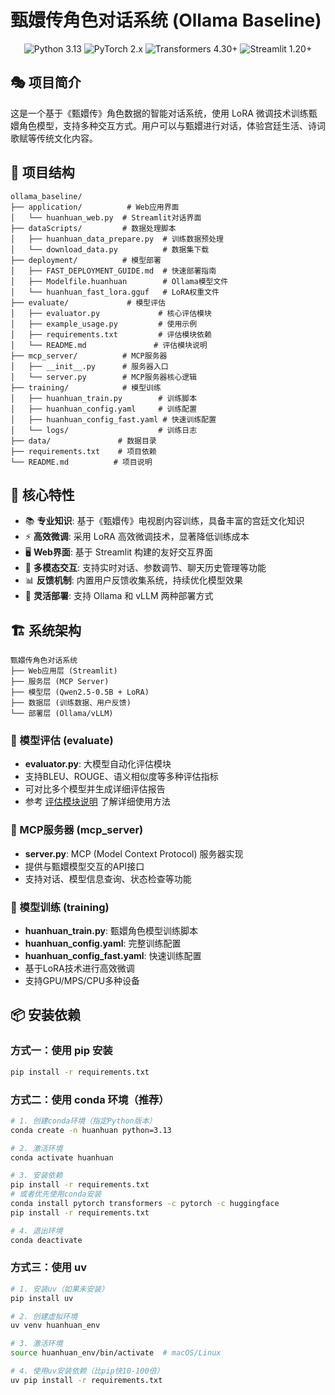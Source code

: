 # 甄嬛传角色对话系统 (Ollama Baseline)

<p align="center">
  <img src="https://img.shields.io/badge/Python-3.13-blue" alt="Python 3.13">
  <img src="https://img.shields.io/badge/PyTorch-2.x-red" alt="PyTorch 2.x">
  <img src="https://img.shields.io/badge/Transformers-4.30%2B-brightgreen" alt="Transformers 4.30+">
  <img src="https://img.shields.io/badge/Streamlit-1.20%2B-orange" alt="Streamlit 1.20+">
</p>

## 🎭 项目简介

这是一个基于《甄嬛传》角色数据的智能对话系统，使用 LoRA 微调技术训练甄嬛角色模型，支持多种交互方式。用户可以与甄嬛进行对话，体验宫廷生活、诗词歌赋等传统文化内容。

## 📁 项目结构

```
ollama_baseline/
├── application/          # Web应用界面
│   └── huanhuan_web.py  # Streamlit对话界面
├── dataScripts/         # 数据处理脚本
│   ├── huanhuan_data_prepare.py  # 训练数据预处理
│   └── download_data.py          # 数据集下载
├── deployment/          # 模型部署
│   ├── FAST_DEPLOYMENT_GUIDE.md  # 快速部署指南
│   ├── Modelfile.huanhuan        # Ollama模型文件
│   └── huanhuan_fast_lora.gguf   # LoRA权重文件
├── evaluate/             # 模型评估
│   ├── evaluator.py             # 核心评估模块
│   ├── example_usage.py         # 使用示例
│   ├── requirements.txt         # 评估模块依赖
│   └── README.md               # 评估模块说明
├── mcp_server/          # MCP服务器
│   ├── __init__.py      # 服务器入口
│   └── server.py        # MCP服务器核心逻辑
├── training/            # 模型训练
│   ├── huanhuan_train.py        # 训练脚本
│   ├── huanhuan_config.yaml     # 训练配置
│   ├── huanhuan_config_fast.yaml # 快速训练配置
│   └── logs/                    # 训练日志
├── data/               # 数据目录
├── requirements.txt    # 项目依赖
└── README.md          # 项目说明
```

## 🌟 核心特性

- 📚 **专业知识**: 基于《甄嬛传》电视剧内容训练，具备丰富的宫廷文化知识
- ⚡ **高效微调**: 采用 LoRA 高效微调技术，显著降低训练成本
- 🖥️ **Web界面**: 基于 Streamlit 构建的友好交互界面
- 🔄 **多模态交互**: 支持实时对话、参数调节、聊天历史管理等功能
- 📊 **反馈机制**: 内置用户反馈收集系统，持续优化模型效果
- 🚀 **灵活部署**: 支持 Ollama 和 vLLM 两种部署方式

## 🏗️ 系统架构

```
甄嬛传角色对话系统
├── Web应用层 (Streamlit)
├── 服务层 (MCP Server)
├── 模型层 (Qwen2.5-0.5B + LoRA)
├── 数据层 (训练数据、用户反馈)
└── 部署层 (Ollama/vLLM)
```

### 🎯 模型评估 (evaluate)
- **evaluator.py**: 大模型自动化评估模块
- 支持BLEU、ROUGE、语义相似度等多种评估指标
- 可对比多个模型并生成详细评估报告
- 参考 [评估模块说明](evaluate/README.md) 了解详细使用方法

### 🔌 MCP服务器 (mcp_server)
- **server.py**: MCP (Model Context Protocol) 服务器实现
- 提供与甄嬛模型交互的API接口
- 支持对话、模型信息查询、状态检查等功能

### 🎯 模型训练 (training)
- **huanhuan_train.py**: 甄嬛角色模型训练脚本
- **huanhuan_config.yaml**: 完整训练配置
- **huanhuan_config_fast.yaml**: 快速训练配置
- 基于LoRA技术进行高效微调
- 支持GPU/MPS/CPU多种设备

## 📦 安装依赖

### 方式一：使用 pip 安装

```bash
pip install -r requirements.txt
```

### 方式二：使用 conda 环境（推荐）

```bash
# 1. 创建conda环境（指定Python版本）
conda create -n huanhuan python=3.13

# 2. 激活环境
conda activate huanhuan

# 3. 安装依赖
pip install -r requirements.txt
# 或者优先使用conda安装
conda install pytorch transformers -c pytorch -c huggingface
pip install -r requirements.txt

# 4. 退出环境
conda deactivate
```

### 方式三：使用 uv

```bash
# 1. 安装uv（如果未安装）
pip install uv

# 2. 创建虚拟环境
uv venv huanhuan_env

# 3. 激活环境
source huanhuan_env/bin/activate  # macOS/Linux

# 4. 使用uv安装依赖（比pip快10-100倍）
uv pip install -r requirements.txt
```